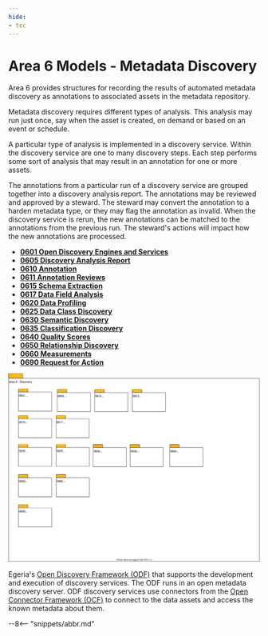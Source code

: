```yaml
---
hide:
- toc
---
```


<!-- SPDX-License-Identifier: CC-BY-4.0 -->
<!-- Copyright Contributors to the ODPi Egeria project. -->

# Area 6 Models - Metadata Discovery

Area 6 provides structures for recording the results of
automated metadata discovery as annotations to associated assets in
the metadata repository.

Metadata discovery requires different types of analysis.
This analysis may run just once, say when the asset is created,
on demand or based on an event or schedule.

A particular type of analysis is implemented in a
discovery service.
Within the discovery service are one to many discovery steps.
Each step performs some sort of analysis that may result in an
annotation for one or more assets.

The annotations from a particular run of a discovery
service are grouped together into a discovery analysis report.
The annotations may be reviewed and approved by a steward.
The steward may convert the annotation to a harden metadata type,
or they may flag the annotation as invalid.
When the discovery service is rerun, the new annotations
can be matched to the annotations from the previous run.
The steward's actions will impact how the new annotations are processed.

* **[0601 Open Discovery Engines and Services](0601-Open-Discovery-Engine.md)**
* **[0605 Discovery Analysis Report](0605-Open-Discovery-Analysis-Reports.md)**
* **[0610 Annotation](0610-Annotations.md)**
* **[0611 Annotation Reviews](0612-Annotation-Reviews.md)**
* **[0615 Schema Extraction](0615-Schema-Extraction.md)**
* **[0617 Data Field Analysis](0617-Data-Field-Analysis.md)**
* **[0620 Data Profiling](0620-Data-Profiling.md)**
* **[0625 Data Class Discovery](0625-Data-Class-Discovery.md)**
* **[0630 Semantic Discovery](0630-Semantic-Discovery.md)**
* **[0635 Classification Discovery](0635-Classification-Discovery.md)**
* **[0640 Quality Scores](0640-Quality-Scores.md)**
* **[0650 Relationship Discovery](0650-Relationship-Discovery.md)**
* **[0660 Measurements](0660-Data-Source-Measurements.md)**
* **[0690 Request for Action](0690-Request-for-Action.md)**

![UML Packages](area-6-discovery-overview.svg)

Egeria's [Open Discovery Framework (ODF)](../../../open-metadata-implementation/frameworks/open-discovery-framework/README.md)
that supports the development and execution of discovery services.
The ODF runs in an open metadata discovery server.
ODF discovery services use connectors from the
[Open Connector Framework (OCF)](../../../open-metadata-implementation/frameworks/open-connector-framework)
to connect to the data assets and access the known
metadata about them. 

--8<-- "snippets/abbr.md"
